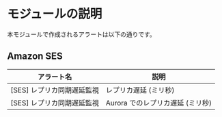 # モジュールの説明

本モジュールで作成されるアラートは以下の通りです。

## Amazon SES

| アラート名 | 説明 |
| ---- | ---- |
| [SES] レプリカ同期遅延監視 | レプリカ遅延 (ミリ秒) |
| [SES] レプリカ同期遅延監視 | Aurora でのレプリカ遅延 (ミリ秒) |

